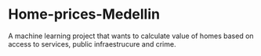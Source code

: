 # Home-prices-Medellin
A machine learning project that wants to calculate value of homes based on access to services, public infraestrucure and crime.
